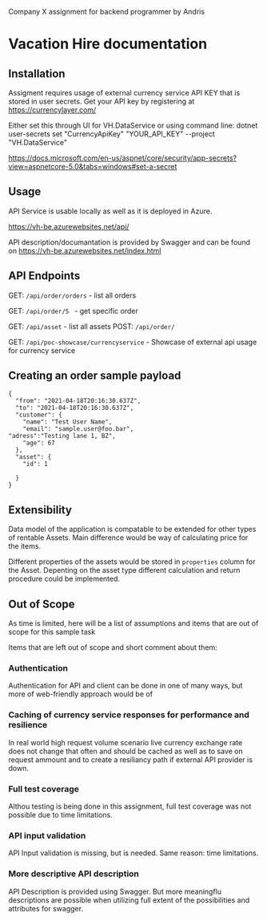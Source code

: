 Company X assignment for backend programmer by Andris

# Vacation Hire documentation


 
## Installation

Assigment requires usage of external currency service API KEY that is stored in user secrets. 
Get your API key by registering at https://currencylayer.com/

Either set this through UI for VH.DataService or using command line:
dotnet user-secrets set "CurrencyApiKey" "YOUR_API_KEY" --project "VH.DataService"

https://docs.microsoft.com/en-us/aspnet/core/security/app-secrets?view=aspnetcore-5.0&tabs=windows#set-a-secret

## Usage

API Service is usable locally as well as it is deployed in Azure. 

https://vh-be.azurewebsites.net/api/

API description/documantation is provided by Swagger and can be found on 
https://vh-be.azurewebsites.net/index.html


## API Endpoints

GET: `/api/order/orders` - list all orders

GET: `/api/order/5 ` - get specific order

GET: `/api/asset`  - list all assets
POST: `/api/order/`

GET: `/api/poc-showcase/currencyservice` - Showcase of external api usage for currency service

## Creating an order sample payload

```
{
  "from": "2021-04-18T20:16:30.637Z",
  "to": "2021-04-18T20:16:30.637Z",
  "customer": {
    "name": "Test User Name",
    "email": "sample.user@foo.bar",
"adress":"Testing lane 1, BZ",
    "age": 67
  },
  "asset": {
    "id": 1

  }
}
```



## Extensibility
Data model of the application is compatable to be extended for other types of rentable Assets. Main difference would be way of calculating price for the items. 

Different properties of the assets would be stored in `properties` column for the Asset. Depenting on the asset type different calculation and return procedure could be implemented. 



## Out of Scope 
As time is limited, here will be a list of assumptions and items that are out of scope for this sample task

Items that are left out of scope and short comment about them:
### Authentication
Authentication for API and client can be done in one of many ways, but more of web-friendly approach would be of 

### Caching of currency service responses for performance and resilience
In real world high request volume scenario live currency exchange rate does not change that often and should be cached as well as to save on request ammount and to create a resiliancy path if external API provider is down.

### Full test coverage

Althou testing is being done in this assignment, full test coverage was not possible due to time limitations.

### API input validation

API Input validation is missing, but is needed. Same reason: time limitations.

### More descriptive API description
API Description is provided using Swagger. But more meaningflu descriptions are possible when utilizing full extent of the possibilities and attributes for swagger.

